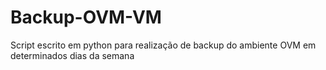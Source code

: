 # Backup-OVM-VM
Script escrito em python para realização de backup do ambiente OVM em determinados dias da semana
